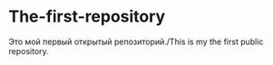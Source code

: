 # The-first-repository
Это мой первый открытый репозиторий./This is my the first public repository.
